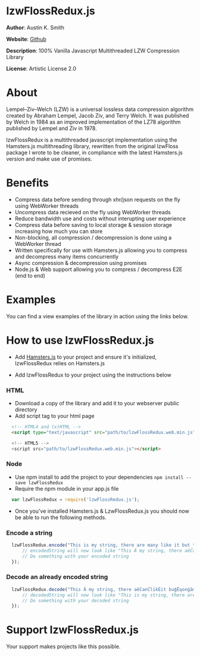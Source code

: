 # lzwFlossRedux.js

**Author**: Austin K. Smith

**Website**: [Github](https://github.com/austinksmith/lzwFlossRedux.js)

**Description**: 100% Vanilla Javascript Multithreaded LZW Compression Library

**License**: Artistic License 2.0

# About

Lempel–Ziv–Welch (LZW) is a universal lossless data compression algorithm created by Abraham Lempel, Jacob Ziv, and Terry Welch. It was published by Welch in 1984 as an improved implementation of the LZ78 algorithm published by Lempel and Ziv in 1978.

lzwFlossRedux is a multithreaded javascript implementation using the Hamsters.js multithreading library, rewritten from the original lzwFloss package I wrote to be cleaner, in compliance with the latest Hamsters.js version and make use of promises.

# Benefits

  * Compress data before sending through xhr/json requests on the fly using WebWorker threads
  * Uncompress data recieved on the fly using WebWorker threads
  * Reduce bandwidth use and costs without interupting user experience
  * Compress data before saving to local storage & session storage increasing how much you can store
  * Non-blocking, all compression / decompression is done using a WebWorker thread
  * Written specifically for use with Hamsters.js allowing you to compress and decompress many items concurrently
  * Async compression & decompression using promises
  * Node.js & Web support allowing you to compress / decompress E2E (end to end)

# Examples

You can find a view examples of the library in action using the links below.



# How to use lzwFlossRedux.js

  * Add [Hamsters.js](https://www.hamsters.io) to your project and ensure it's initialized, lzwFlossRedux relies on Hamsters.js

  * Add lzwFlossRedux to your project using the instructions below

  ### HTML

  * Download a copy of the library and add it to your webserver public directory
  * Add script tag to your html page

  ```html
	<!-- HTML4 and (x)HTML -->
	<script type="text/javascript" src="path/to/lzwFlossRedux.web.min.js">

	<!-- HTML5 -->
	<script src="path/to/lzwFlossRedux.web.min.js"></script>
  ```

  ### Node

  * Use npm install to add the project to your dependencies `npm install --save lzwFlossRedux`
  * Require the npm module in your app.js file

  ```js
 	var lzwFlossRedux = require('lzwFlossRedux.js');
  ```

  * Once you've installed Hamsters.js & LzwFlossRedux.js you should now be able to run the following methods.

  ### Encode a string

  ```js
	lzwFlossRedux.encode("This is my string, there are many like it but this one is mine.").then(function(encodedString) {
		// encodedString will now look like "This Ă my string, there aĕĆanĈlikĖit buģĒąonġămče."
		// Do something with your encoded string
	});
  ```
  ### Decode an already encoded string

  ```js
	lzwFlossRedux.decode("This Ă my string, there aĕĆanĈlikĖit buģĒąonġămče.").then(function(decodedString) {
		// decodedString will now look like "This is my string, there are many like it but this one is mine."
		// Do something with your decoded string
	});
  ```

# Support lzwFlossRedux.js

Your support makes projects like this possible.
